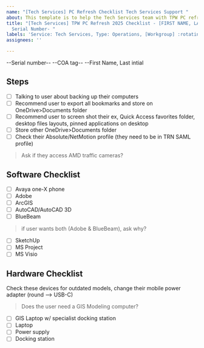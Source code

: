 ```yaml
---
name: "[Tech Services] PC Refresh Checklist Tech Services Support "
about: This template is to help the Tech Services team with TPW PC refreshes
title: "[Tech Services] TPW PC Refresh 2025 Checklist - [FIRST NAME, LAST INITIAL] -Device
  Serial Number- "
labels: 'Service: Tech Services, Type: Operations, [Workgroup] :rotating_light: MISSING'
assignees: ''

---
```


--Serial number--
--COA tag--
--First Name, Last intial<!--LastName-->

## Steps
- [ ] Talking to user about backing up their computers
- [ ] Recommend user to export all bookmarks and store on OneDrive>Documents folder
- [ ] Recommend user to screen shot their ex, Quick Access favorites folder, desktop files layouts, pinned applications on desktop 
- [ ] Store other OneDrive>Documents folder
- [ ] Check their Absolute/NetMotion profile (they need to be in TRN SAML profile)
>Ask if they access AMD traffic cameras?

## Software Checklist
- [ ] Avaya one-X phone 
- [ ] Adobe
- [ ] ArcGIS 
- [ ] AutoCAD/AutoCAD 3D
- [ ] BlueBeam 
>if user wants both (Adobe & BlueBeam), ask why?
- [ ] SketchUp 
- [ ] MS Project
- [ ] MS Visio

## Hardware Checklist
Check these devices for outdated models, change their mobile power adapter (round --> USB-C)
>Does the user need a GIS Modeling computer?
- [ ]  GIS Laptop w/ specialist docking station
- [ ]  Laptop
- [ ]  Power supply
- [ ]  Docking station
